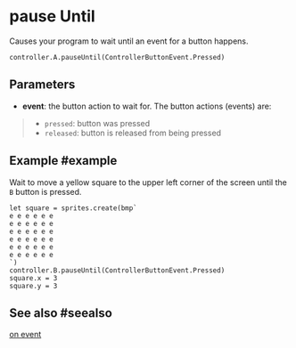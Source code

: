 # pause Until

Causes your program to wait until an event for a button happens.

```sig
controller.A.pauseUntil(ControllerButtonEvent.Pressed)
```

## Parameters

* **event**: the button action to wait for. The button actions (events) are:
> * ``pressed``: button was pressed
> * ``released``: button is released from being pressed

## Example #example

Wait to move a yellow square to the upper left corner of the screen until the ``B`` button is pressed.

```blocks
let square = sprites.create(bmp`
e e e e e e 
e e e e e e 
e e e e e e 
e e e e e e 
e e e e e e 
e e e e e e 
`)
controller.B.pauseUntil(ControllerButtonEvent.Pressed)
square.x = 3
square.y = 3
```

## See also #seealso

[on event](/reference/controller/button/on-event)
